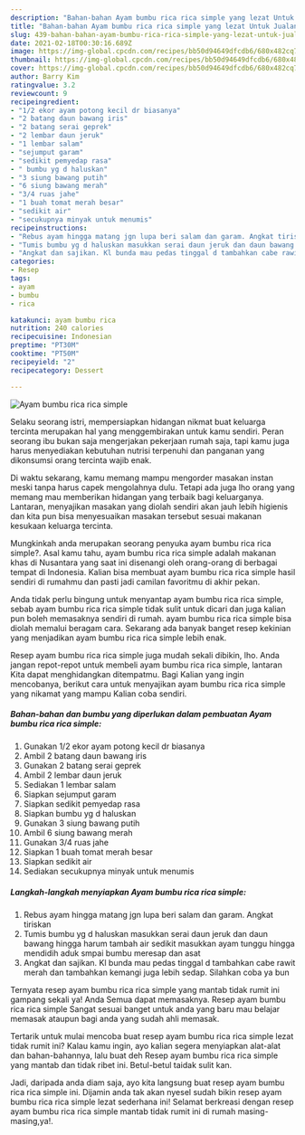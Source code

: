 ```yaml
---
description: "Bahan-bahan Ayam bumbu rica rica simple yang lezat Untuk Jualan"
title: "Bahan-bahan Ayam bumbu rica rica simple yang lezat Untuk Jualan"
slug: 439-bahan-bahan-ayam-bumbu-rica-rica-simple-yang-lezat-untuk-jualan
date: 2021-02-18T00:30:16.689Z
image: https://img-global.cpcdn.com/recipes/bb50d94649dfcdb6/680x482cq70/ayam-bumbu-rica-rica-simple-foto-resep-utama.jpg
thumbnail: https://img-global.cpcdn.com/recipes/bb50d94649dfcdb6/680x482cq70/ayam-bumbu-rica-rica-simple-foto-resep-utama.jpg
cover: https://img-global.cpcdn.com/recipes/bb50d94649dfcdb6/680x482cq70/ayam-bumbu-rica-rica-simple-foto-resep-utama.jpg
author: Barry Kim
ratingvalue: 3.2
reviewcount: 9
recipeingredient:
- "1/2 ekor ayam potong kecil dr biasanya"
- "2 batang daun bawang iris"
- "2 batang serai geprek"
- "2 lembar daun jeruk"
- "1 lembar salam"
- "sejumput garam"
- "sedikit pemyedap rasa"
- " bumbu yg d haluskan"
- "3 siung bawang putih"
- "6 siung bawang merah"
- "3/4 ruas jahe"
- "1 buah tomat merah besar"
- "sedikit air"
- "secukupnya minyak untuk menumis"
recipeinstructions:
- "Rebus ayam hingga matang jgn lupa beri salam dan garam. Angkat tiriskan"
- "Tumis bumbu yg d haluskan masukkan serai daun jeruk dan daun bawang hingga harum tambah air sedikit masukkan ayam tunggu hingga mendidih aduk smpai bumbu meresap dan asat"
- "Angkat dan sajikan. Kl bunda mau pedas tinggal d tambahkan cabe rawit merah dan tambahkan kemangi juga lebih sedap. Silahkan coba ya bun"
categories:
- Resep
tags:
- ayam
- bumbu
- rica

katakunci: ayam bumbu rica 
nutrition: 240 calories
recipecuisine: Indonesian
preptime: "PT30M"
cooktime: "PT50M"
recipeyield: "2"
recipecategory: Dessert

---
```



![Ayam bumbu rica rica simple](https://img-global.cpcdn.com/recipes/bb50d94649dfcdb6/680x482cq70/ayam-bumbu-rica-rica-simple-foto-resep-utama.jpg)

Selaku seorang istri, mempersiapkan hidangan nikmat buat keluarga tercinta merupakan hal yang menggembirakan untuk kamu sendiri. Peran seorang ibu bukan saja mengerjakan pekerjaan rumah saja, tapi kamu juga harus menyediakan kebutuhan nutrisi terpenuhi dan panganan yang dikonsumsi orang tercinta wajib enak.

Di waktu  sekarang, kamu memang mampu mengorder masakan instan meski tanpa harus capek mengolahnya dulu. Tetapi ada juga lho orang yang memang mau memberikan hidangan yang terbaik bagi keluarganya. Lantaran, menyajikan masakan yang diolah sendiri akan jauh lebih higienis dan kita pun bisa menyesuaikan masakan tersebut sesuai makanan kesukaan keluarga tercinta. 



Mungkinkah anda merupakan seorang penyuka ayam bumbu rica rica simple?. Asal kamu tahu, ayam bumbu rica rica simple adalah makanan khas di Nusantara yang saat ini disenangi oleh orang-orang di berbagai tempat di Indonesia. Kalian bisa membuat ayam bumbu rica rica simple hasil sendiri di rumahmu dan pasti jadi camilan favoritmu di akhir pekan.

Anda tidak perlu bingung untuk menyantap ayam bumbu rica rica simple, sebab ayam bumbu rica rica simple tidak sulit untuk dicari dan juga kalian pun boleh memasaknya sendiri di rumah. ayam bumbu rica rica simple bisa diolah memalui beragam cara. Sekarang ada banyak banget resep kekinian yang menjadikan ayam bumbu rica rica simple lebih enak.

Resep ayam bumbu rica rica simple juga mudah sekali dibikin, lho. Anda jangan repot-repot untuk membeli ayam bumbu rica rica simple, lantaran Kita dapat menghidangkan ditempatmu. Bagi Kalian yang ingin mencobanya, berikut cara untuk menyajikan ayam bumbu rica rica simple yang nikamat yang mampu Kalian coba sendiri.

<!--inarticleads1-->

##### Bahan-bahan dan bumbu yang diperlukan dalam pembuatan Ayam bumbu rica rica simple:

1. Gunakan 1/2 ekor ayam potong kecil dr biasanya
1. Ambil 2 batang daun bawang iris
1. Gunakan 2 batang serai geprek
1. Ambil 2 lembar daun jeruk
1. Sediakan 1 lembar salam
1. Siapkan sejumput garam
1. Siapkan sedikit pemyedap rasa
1. Siapkan  bumbu yg d haluskan
1. Gunakan 3 siung bawang putih
1. Ambil 6 siung bawang merah
1. Gunakan 3/4 ruas jahe
1. Siapkan 1 buah tomat merah besar
1. Siapkan sedikit air
1. Sediakan secukupnya minyak untuk menumis




<!--inarticleads2-->

##### Langkah-langkah menyiapkan Ayam bumbu rica rica simple:

1. Rebus ayam hingga matang jgn lupa beri salam dan garam. Angkat tiriskan
1. Tumis bumbu yg d haluskan masukkan serai daun jeruk dan daun bawang hingga harum tambah air sedikit masukkan ayam tunggu hingga mendidih aduk smpai bumbu meresap dan asat
1. Angkat dan sajikan. Kl bunda mau pedas tinggal d tambahkan cabe rawit merah dan tambahkan kemangi juga lebih sedap. Silahkan coba ya bun




Ternyata resep ayam bumbu rica rica simple yang mantab tidak rumit ini gampang sekali ya! Anda Semua dapat memasaknya. Resep ayam bumbu rica rica simple Sangat sesuai banget untuk anda yang baru mau belajar memasak ataupun bagi anda yang sudah ahli memasak.

Tertarik untuk mulai mencoba buat resep ayam bumbu rica rica simple lezat tidak rumit ini? Kalau kamu ingin, ayo kalian segera menyiapkan alat-alat dan bahan-bahannya, lalu buat deh Resep ayam bumbu rica rica simple yang mantab dan tidak ribet ini. Betul-betul taidak sulit kan. 

Jadi, daripada anda diam saja, ayo kita langsung buat resep ayam bumbu rica rica simple ini. Dijamin anda tak akan nyesel sudah bikin resep ayam bumbu rica rica simple lezat sederhana ini! Selamat berkreasi dengan resep ayam bumbu rica rica simple mantab tidak rumit ini di rumah masing-masing,ya!.


